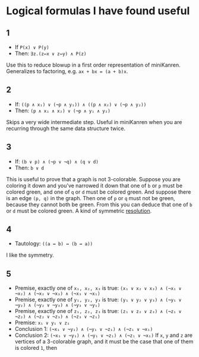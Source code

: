 # Logical formulas  I have found useful

## 1

* If `P(x) ∨ P(y)`
* Then: `∃z.(z⇔x ∨ z⇔y) ∧ P(z)`

Use this to reduce blowup in a first order representation of miniKanren. Generalizes to factoring, e.g. `ax + bx = (a + b)x`.

## 2

* If: `((p ∧ x₁) ∨ (¬p ∧ y₁)) ∧ ((p ∧ x₂) ∨ (¬p ∧ y₂))`
* Then: `(p ∧ x₁ ∧ x₂) ∨ (¬p ∧ y₁ ∧ y₂)`

Skips a very wide intermediate step. Useful in miniKanren when you are recurring through the same data structure twice.

## 3

* If: `(b ∨ p) ∧ (¬p ∨ ¬q) ∧ (q ∨ d)`
* Then: `b ∨ d`

This is useful to prove that a graph is not 3-colorable. Suppose you are coloring it down and you've narrowed it down that one of `b` or `p` must be colored green, and one of `q` or `d` must be colored green. And suppose there is an edge `(p, q)` in the graph. Then one of `p` or `q` must not be green, because they cannot both be green. From this you can deduce that one of `b` or `d` must be colored green. A kind of symmetric [resolution](https://en.wikipedia.org/wiki/Resolution_(logic)).

## 4

* Tautology: `((a ↔ b) ↔ (b ↔ a))`

I like the symmetry.

## 5

* Premise, exactly one of `x₁, x₂, x₃` is true: `(x₁ ∨ x₂ ∨ x₃) ∧ (¬x₁ ∨ ¬x₂) ∧ (¬x₂ ∨ ¬x₃) ∧ (¬x₃ ∨ ¬x₁)`
* Premise, exactly one of `y₁, y₂, y₃` is true: `(y₁ ∨ y₂ ∨ y₃) ∧ (¬y₁ ∨ ¬y₂) ∧ (¬y₂ ∨ ¬y₃) ∧ (¬y₃ ∨ ¬y₁)`
* Premise, exactly one of `z₁, z₂, z₃` is true: `(z₁ ∨ z₂ ∨ z₃) ∧ (¬z₁ ∨ ¬z₂) ∧ (¬z₂ ∨ ¬z₃) ∧ (¬z₃ ∨ ¬z₁)`
* Premise: `x₁ ∨ y₁ ∨ z₁`
* Conclusion 1: `(¬x₁ ∨ ¬y₁) ∧ (¬y₁ ∨ ¬z₁) ∧ (¬z₁ ∨ ¬x₁)`
* Conclusion 2: `(¬x₁ ∨ ¬y₁) ∧ (¬y₁ ∨ ¬z₁) ∧ (¬z₁ ∨ ¬x₁)`
If `x`, `y` and `z` are vertices of a 3-colorable graph, and it must be the case that one of them is colored `1`, then  
